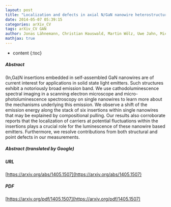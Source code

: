 ```yaml
---
layout: post
title: "Localization and defects in axial N/GaN nanowire heterostructures investigated by spatially-resolved luminescence spectroscopy"
date: 2014-05-07 05:39:15
categories: arXiv_CV
tags: arXiv_CV GAN
author: Jonas Lähnemann, Christian Hauswald, Martin Wölz, Uwe Jahn, Michael Hanke, Lutz Geelhaar, Oliver Brandt
mathjax: true
---
```


* content
{:toc}

##### Abstract
(In,Ga)N insertions embedded in self-assembled GaN nanowires are of current interest for applications in solid state light emitters. Such structures exhibit a notoriously broad emission band. We use cathodoluminescence spectral imaging in a scanning electron microscope and micro-photoluminescence spectroscopy on single nanowires to learn more about the mechanisms underlying this emission. We observe a shift of the emission energy along the stack of six insertions within single nanowires that may be explained by compositional pulling. Our results also corroborate reports that the localization of carriers at potential fluctuations within the insertions plays a crucial role for the luminescence of these nanowire based emitters. Furthermore, we resolve contributions from both structural and point defects in our measurements.

##### Abstract (translated by Google)


##### URL
[https://arxiv.org/abs/1405.1507](https://arxiv.org/abs/1405.1507)

##### PDF
[https://arxiv.org/pdf/1405.1507](https://arxiv.org/pdf/1405.1507)

